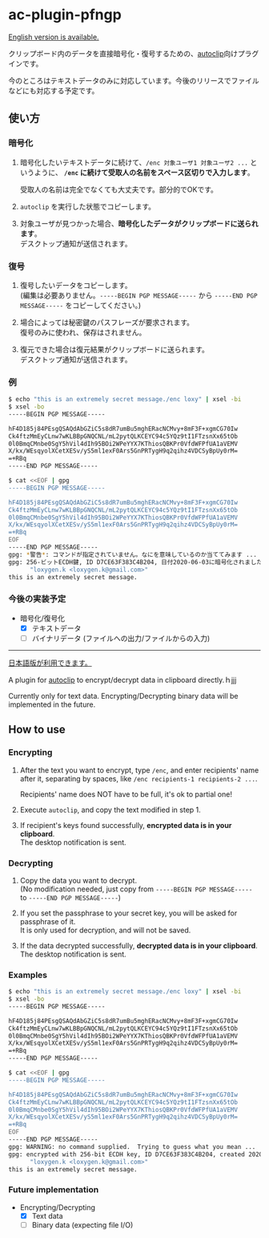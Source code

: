 # ac-plugin-pfngp
<a id="japanese"></a>
<a href="#english">English version is available.</a>

クリップボード内のデータを直接暗号化・復号するための、[autoclip](https://github.com/siketyan/autoclip)向けプラグインです。

今のところはテキストデータのみに対応しています。今後のリリースでファイルなどにも対応する予定です。

## 使い方
### 暗号化

1. 暗号化したいテキストデータに続けて、`/enc 対象ユーザ1 対象ユーザ2 ...` というように、
   **`/enc` に続けて受取人の名前をスペース区切りで入力します**。
   
   受取人の名前は完全でなくても大丈夫です。部分的でOKです。

2. `autoclip` を実行した状態でコピーします。

3. 対象ユーザが見つかった場合、**暗号化したデータがクリップボードに送られます**。<br />
   デスクトップ通知が送信されます。


### 復号

1. 復号したいデータをコピーします。<br />
   (編集は必要ありません。`-----BEGIN PGP MESSAGE-----` から `-----END PGP MESSAGE-----` をコピーしてください。)

2. 場合によっては秘密鍵のパスフレーズが要求されます。<br />
   復号のみに使われ、保存はされません。

3. 復元できた場合は復元結果がクリップボードに送られます。<br />
   デスクトップ通知が送信されます。

### 例

```bash
$ echo "this is an extremely secret message./enc loxy" | xsel -bi
$ xsel -bo
-----BEGIN PGP MESSAGE-----

hF4D185j84PEsgQSAQdAbGZiC5s8dR7umBu5mghERacNCMvy+8mF3F+xgmCG70Iw
Ck4ftzMmEyCLnw7wKLBBpGNQCNL/mL2pytQLKCEYC94c5YQz9tI1FTzsnXx65tOb
0l0BmqCMnbe0SgY5hVil4dIh95BOi2WPeYYX7KThiosQBKPr0VfdWFPfUA1aVEMV
X/kx/WEsqyolXCetXESv/yS5ml1exF0Ars5GnPRTygH9q2qihz4VDCSyBpUy0rM=
=+RBq
-----END PGP MESSAGE-----
```

```bash
$ cat <<EOF | gpg
-----BEGIN PGP MESSAGE-----

hF4D185j84PEsgQSAQdAbGZiC5s8dR7umBu5mghERacNCMvy+8mF3F+xgmCG70Iw
Ck4ftzMmEyCLnw7wKLBBpGNQCNL/mL2pytQLKCEYC94c5YQz9tI1FTzsnXx65tOb
0l0BmqCMnbe0SgY5hVil4dIh95BOi2WPeYYX7KThiosQBKPr0VfdWFPfUA1aVEMV
X/kx/WEsqyolXCetXESv/yS5ml1exF0Ars5GnPRTygH9q2qihz4VDCSyBpUy0rM=
=+RBq
EOF
-----END PGP MESSAGE-----
gpg: *警告*: コマンドが指定されていません。なにを意味しているのか当ててみます ...
gpg: 256-ビットECDH鍵, ID D7CE63F383C4B204, 日付2020-06-03に暗号化されました
      "loxygen.k <loxygen.k@gmail.com>"
this is an extremely secret message.
```

### 今後の実装予定

- 暗号化/復号化
  - [X] テキストデータ
  - [ ] バイナリデータ (ファイルへの出力/ファイルからの入力)

----

<a id="english"></a>
<a href="#japanese">日本語版が利用できます。</a>

A plugin for [autoclip](https://github.com/siketyan/autoclip) to encrypt/decrypt data in clipboard directly.ｈjjj

Currently only for text data. Encrypting/Decrypting binary data will be implemented in the future.

## How to use
### Encrypting

1. After the text you want to encrypt, type `/enc`, and enter recipients' name after it, separating by spaces,
   like `/enc recipients-1 recipients-2 ...`.

   Recipients' name does NOT have to be full, it's ok to partial one!

2. Execute `autoclip`, and copy the text modified in step 1.

3. If recipient's keys found successfully, **encrypted data is in your clipboard**.<br />
   The desktop notification is sent.

### Decrypting

1. Copy the data you want to decrypt.<br />
   (No modification needed, just copy from `-----BEGIN PGP MESSAGE-----` to `-----END PGP MESSAGE-----`)

2. If you set the passphrase to your secret key, you will be asked for passphrase of it.<br />
   It is only used for decryption, and will not be saved.

3. If the data decrypted successfully, **decrypted data is in your clipboard**.<br />
   The desktop notification is sent.

### Examples

```bash
$ echo "this is an extremely secret message./enc loxy" | xsel -bi
$ xsel -bo
-----BEGIN PGP MESSAGE-----

hF4D185j84PEsgQSAQdAbGZiC5s8dR7umBu5mghERacNCMvy+8mF3F+xgmCG70Iw
Ck4ftzMmEyCLnw7wKLBBpGNQCNL/mL2pytQLKCEYC94c5YQz9tI1FTzsnXx65tOb
0l0BmqCMnbe0SgY5hVil4dIh95BOi2WPeYYX7KThiosQBKPr0VfdWFPfUA1aVEMV
X/kx/WEsqyolXCetXESv/yS5ml1exF0Ars5GnPRTygH9q2qihz4VDCSyBpUy0rM=
=+RBq
-----END PGP MESSAGE-----
```

```bash
$ cat <<EOF | gpg
-----BEGIN PGP MESSAGE-----

hF4D185j84PEsgQSAQdAbGZiC5s8dR7umBu5mghERacNCMvy+8mF3F+xgmCG70Iw
Ck4ftzMmEyCLnw7wKLBBpGNQCNL/mL2pytQLKCEYC94c5YQz9tI1FTzsnXx65tOb
0l0BmqCMnbe0SgY5hVil4dIh95BOi2WPeYYX7KThiosQBKPr0VfdWFPfUA1aVEMV
X/kx/WEsqyolXCetXESv/yS5ml1exF0Ars5GnPRTygH9q2qihz4VDCSyBpUy0rM=
=+RBq
EOF
-----END PGP MESSAGE-----
gpg: WARNING: no command supplied.  Trying to guess what you mean ...
gpg: encrypted with 256-bit ECDH key, ID D7CE63F383C4B204, created 2020-06-03
      "loxygen.k <loxygen.k@gmail.com>"
this is an extremely secret message.
```

### Future implementation

- Encrypting/Decrypting
  - [X] Text data
  - [ ] Binary data (expecting file I/O)
